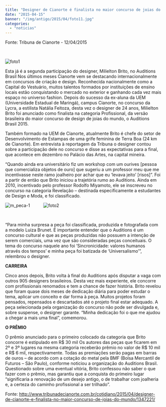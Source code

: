 ```yaml
---
title: "Designer de Cianorte é finalista no maior concurso de joias do mundo"
date: "2015-04-15"
banner: "/img/antigo/2015/04/foto11.jpg"
categories: 
  - "noticias"
---
```


Fonte: Tribuna de Cianorte - 12/04/2015

<!--more-->
 

![foto1](/img/antigo/2015/04/foto11.jpg)

Esta já é a segunda participação do designer, Milielton Brito, no Auditions Brasil Nos últimos meses Cianorte vem se destacando internacionalmente em concursos de criação e design. Reconhecida nacionalmente como a Capital do Vestuário, muitos talentos formados por instituições de ensino locais estão conquistando o mercado no exterior e ganhando cada vez mais espaço no universo fashion. Depois do sucesso da ex-aluna da UEM (Universidade Estadual de Maringá), campus Cianorte, no concurso da Lycra, a estilista Natália Feitoza, desta vez o designer de 24 anos, Milielton Brito foi anunciado como finalista na categoria Profissional, da versão brasileira do maior concurso de design de joias do mundo, o Auditions Brasil 2015.

Também formado na UEM de Cianorte, atualmente Brito é chefe do setor de Desenvolvimento de Estampas de uma grife feminina de Terra Boa (24 km de Cianorte). Em entrevista à reportagem da Tribuna o designer contou sobre a participação dele no concurso e disse as expectativas para a final, que acontece em dezembro no Palácio das Artes, na capital mineira.

“Quando ainda era universitário fiz um workshop com um ourives \[pessoa que comercializa objetos de ouro\] que sugeriu a um professor meu que me incentivasse neste ramo joalheiro por achar que eu ‘levava jeito’ \[risos\]”. Foi a partir de então que Brito iniciou a trajetória rumo ao Auditions. Ainda em 2010, incentivado pelo professor Rodolfo Miyamoto, ele se inscreveu no concurso na categoria Revelação – destinada especificamente a estudantes de Design e Moda, e foi classificado.

![m_peca-1](/img/antigo/2015/04/m_peca-1.jpg)          
![foto2](/img/antigo/2015/04/foto21.jpg)

 

“Para minha surpresa a peça foi classificada, produzida e fotografada com a modelo Luiza Brunet. É importante entender que o Auditions é um concurso cultural e que as peças produzidas não possuem a intenção de serem comerciais, uma vez que são consideradas peças conceituais. O tema do concurso naquele ano foi ‘Sincronicidade: valores humanos através dos tempos’ e minha peça foi batizada de ‘Universalismo’”, relembrou o designer.

**CARREIRA**

Cinco anos depois, Brito volta à final do Auditions após disputar a vaga com outros 905 designers brasileiros. Desta vez mais experiente, ele concorre com profissionais renomados e tem a chance de fazer história. Brito revelou que foram quase dois meses de dedicação diária para poder estudar o tema, aplicar um conceito e dar forma à peça. Muitos projetos foram pensados, repensados e descartados até o projeto final estar adequado. A peça selecionada pela organização do concurso não pode ser divulgada e, sobre suspense, o designer garante. “Minha dedicação foi o que me ajudou a chegar a mais uma final”, comemorou.

**O PRÊMIO**

O prêmio anunciado para o primeiro colocado da categoria que Brito concorre é estipulado em R$ 30 mil Os autores das peças que ficarem em 2º e 3º lugares na mesma categoria receberão prêmio no valor de R$ 10 mil e R$ 6 mil, respectivamente. Todas as premiações serão pagas em barras de ouros – de acordo com a cotação do metal pela BMF (Bolsa Mercantil de Futuros – São Paulo), conforme noticiou a organização do Auditions Brasil. Questionado sobre uma eventual vitória, Brito confessou não saber o que fazer com o prêmio, mas garantiu que a conquista do primeiro lugar “significaria a renovação de um desejo antigo, o de trabalhar com joalheria e, a certeza do caminho profissional a ser trilhado”.

Fonte: http://www.tribunadecianorte.com.br/cotidiano/2015/04/designer-de-cianorte-e-finalista-no-maior-concurso-de-joias-do-mundo/1347221/
